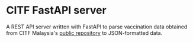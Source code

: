 # CITF FastAPI server

A REST API server written with FastAPI to parse vaccination data obtained from CITF Malaysia's [public repository](https://github.com/CITF-Malaysia/citf-public) to JSON-formatted data.

